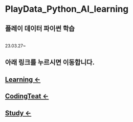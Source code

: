 # PlayData_Python_AI_learning
플레이 데이터 파이썬 학습
-
<br>
23.03.27~
 
<br>

 아래 링크를 누르시면 이동합니다.
-
[Learning <-](./02.program/Python/)
-
[CodingTeat <-](https://github.com/parking-place/Coding_Test/)
-
[Study <-](https://github.com/parking-place/Coding_Test/Codingtest_Note/Study/)
-